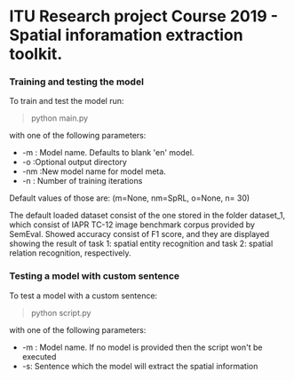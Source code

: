 # ITU Research project Course 2019 - Spatial inforamation extraction toolkit.

### Training and testing the model

To train and test the model run:
> python main.py 

with one of the following parameters:
* -m : Model name. Defaults to blank 'en' model.
* -o :Optional output directory
* -nm :New model name for model meta. 
* -n : Number of training iterations

Default values of those are: (m=None, nm=SpRL, o=None, n= 30)

The default loaded dataset consist of the one stored in the folder dataset_1, which consist of IAPR TC-12 image benchmark corpus provided by SemEval. 
Showed accuracy consist of F1 score, and they are displayed showing the result of task 1: spatial entity recognition and task 2: spatial relation recognition, respectively.


### Testing a model with custom sentence

To test a model with a custom sentence:
> python script.py 

with one of the following parameters:
* -m : Model name. If no model is provided then the script won't be executed
* -s: Sentence which the model will extract the spatial information